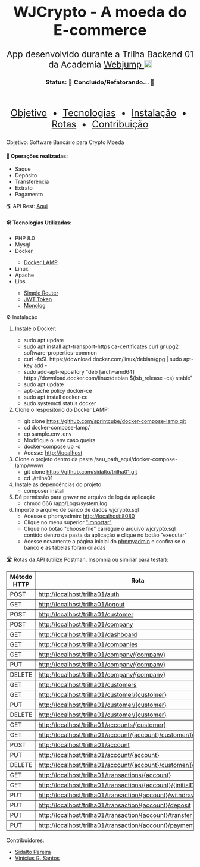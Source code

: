 <h1 align="center" style="font-size: 40px">WJCrypto - A moeda do E-commerce</h1>

<p align="center" style="font-size: 23px">App desenvolvido durante a Trilha Backend 01 da Academia 
  <a href="https://webjump.com.br">
  Webjump <img src="https://emoji.slack-edge.com/T06B26EUW/webjump/5858e20b484131a5.png" width="20px" height="20px"/> 
  </a>
</p>
<h3 align="center">
    Status: 🚧  Concluído/Refatorando...  🚧
</h3>
<br />
<p align="center" style="font-size: 25px">
 <a href="#objetivo">Objetivo</a>&nbsp; •&nbsp;
 <a href="#tecnologias">Tecnologias</a>&nbsp; •&nbsp; 
 <a href="#instalacao">Instalação</a>&nbsp; •&nbsp;  
 <a href="#rotas">Rotas</a>&nbsp; •&nbsp; 
 <a href="#contribuicao">Contribuição</a>
<br />
<p id="objetivo">
  Objetivo: Software Bancário para Crypto Moeda
  <h4>💸 Operações realizadas:</h4>
  <ul>
    <li>Saque</li>
    <li>Depósito</li>
    <li>Transferência</li>
    <li>Extrato</li>
    <li>Pagamento</li>
  </ul>
</p>
🌎 API Rest: <a href="https://www.api-trilha01.tiemfoco.com/trilha01">Aqui</a>
<p id="tecnologias">
  <h4>🛠 Tecnologias Utilizadas:</h4>
  <ul>
    <li>PHP 8.0</li>
    <li>Mysql</li>
    <li>Docker</li>
    <ul>
      <li>
        <a href="https://github.com/sprintcube/docker-compose-lamp">Docker LAMP</a></li>
      </li>
    </ul>
    <li>Linux</li>
    <li>Apache</li>
    <li>Libs</li>
    <ul>
      <li><a href="https://github.com/skipperbent/simple-php-router">Simple Router</a></li>
      <li><a href="https://github.com/firebase/php-jwt">JWT Token</a></li>
      <li><a href="https://github.com/Seldaek/monolog">Monolog</a></li>
    </ul>
  </ul>
</p>
<p id="instalacao">
  ⚙️ Instalação
  <ol>
    <li>Instale o Docker: </li>
      <ul>
        <li>
          sudo apt update
        </li>
        <li>
          sudo apt install apt-transport-https ca-certificates curl gnupg2 software-properties-common
        </li>
        <li>
          curl -fsSL https://download.docker.com/linux/debian/gpg | sudo apt-key add -
        </li>
        <li>
          sudo add-apt-repository "deb [arch=amd64] https://download.docker.com/linux/debian $(lsb_release -cs) stable"
        </li>
        <li>
          sudo apt update
        </li>
        <li>
          apt-cache policy docker-ce
        </li>
        <li>
          sudo apt install docker-ce
        </li>
        <li>
          sudo systemctl status docker
        </li>
      </ul>
    <li>Clone o respositório do Docker LAMP:</li>
    <ul>
      <li>
        git clone <a href="https://github.com/sprintcube/docker-compose-lamp.git">https://github.com/sprintcube/docker-compose-lamp.git</a>
      </li>
      <li>cd docker-compose-lamp/</li>
      <li>cp sample.env .env</li>
      <li>Modifique o .env caso queira</li>
      <li>docker-compose up -d</li>
      <li>Acesse: <a href="http://localhost">http://localhost</a></li>
    </ul>
    <li>
      Clone o projeto dentro da pasta /seu_path_aqui/docker-compose-lamp/www/
      <ul>
        <li>
          git clone <a href="https://github.com/sidalto/trilha01.git">https://github.com/sidalto/trilha01.git</a>
        </li>
        <li>
          cd ./trilha01
        </li>
      </ul>
    </li>
    <li>
      Instale as dependências do projeto
      <ul>
        <li>
          composer install
        </li>
      </ul>
    </li>
    <li>
      Dê permissão para gravar no arquivo de log da aplicação
      <ul>
        <li>
          chmod 666 /app/Logs/system.log
        </li>
      </ul>
    </li>
    <li>
      Importe o arquivo de banco de dados wjcrypto.sql
      <ul>
        <li>
          Acesse o phpmyadmin: <a href="http://localhost:8080">http://localhost:8080</a>
        </li>
        <li>
          Clique no menu superior <a href="http://localhost:8080/index.php?route=/server/import">"Importar"</a>
        </li>
        <li>
          Clique no botão "choose file" carregue o arquivo wjcrypto.sql contido dentro da pasta da aplicação e clique no botão "executar"
        </li>
        <li>
          Acesse novamente a página inicial do <a href="http://localhost:8080">phpmyadmin</a> e confira se o banco e as tabelas foram criadas 
        </li>
      </ul>
    </li>
  </ol>
</p>
<p id="rotas">
  🛣️ Rotas da API (utilize Postman, Insomnia ou similiar para testar): <br />
  <table border="1">
    <thead>
      <tr>
        <th>Método HTTP</th>
        <th>Rota</th>
      </tr>
    </thead>
    <tbody>
      <tr>
        <td>POST</td>
        <td><a href="http://localhost/trilha01/auth">http://localhost/trilha01/auth</a></td>
      </tr>
      <tr>
        <td>GET</td>
        <td><a href="http://localhost/trilha01/logout">http://localhost/trilha01/logout</a></td>
      </tr>
      <tr>
        <td>POST</td>
        <td><a href="http://localhost/trilha01/customer">http://localhost/trilha01/customer</a></td>
      </tr>
      <tr>
        <td>POST</td>
        <td><a href="http://localhost/trilha01/company">http://localhost/trilha01/company</a></td>
      </tr>
      <tr>
        <td>GET</td>
        <td><a href="http://localhost/trilha01/dashboard">http://localhost/trilha01/dashboard</a></td>
      </tr>
      <tr>
        <td>GET</td>
        <td><a href="http://localhost/trilha01/companies">http://localhost/trilha01/companies</a></td>
      </tr>
      <tr>
        <td>GET</td>
        <td><a href="http://localhost/trilha01/company/{company}">http://localhost/trilha01/company/{company}</a></td>
      </tr>
      <tr>
        <td>PUT</td>
        <td><a href="http://localhost/trilha01/company/{company}">http://localhost/trilha01/company/{company}</a></td>
      </tr>
      <tr>
        <td>DELETE</td>
        <td><a href="http://localhost/trilha01/company/{company}">http://localhost/trilha01/company/{company}</a></td>
      </tr>
      <tr>
        <td>GET</td>
        <td><a href="http://localhost/trilha01/customers">http://localhost/trilha01/customers</a></td>
      </tr>
      <tr>
        <td>GET</td>
        <td><a href="http://localhost/trilha01/customer/{customer}">http://localhost/trilha01/customer/{customer}</a></td>
      </tr>
      <tr>
        <td>PUT</td>
        <td><a href="http://localhost/trilha01/customer/{customer}">http://localhost/trilha01/customer/{customer}</a></td>
      </tr>
      <tr>
        <td>DELETE</td>
        <td><a href="http://localhost/trilha01/customer/{customer}">http://localhost/trilha01/customer/{customer}</a></td>
      </tr>
      <tr>
        <td>GET</td>
        <td><a href="http://localhost/trilha01/accounts/{customer}">http://localhost/trilha01/accounts/{customer}</a></td>
      </tr>
      <tr>
        <td>GET</td>
        <td><a href="http://localhost/trilha01/account/{account}/customer/{customer}">http://localhost/trilha01/account/{account}/customer/{customer}</a></td>
      </tr>
      <tr>
        <td>POST</td>
        <td><a href="http://localhost/trilha01/account">http://localhost/trilha01/account</a></td>
      </tr>
      <tr>
        <td>PUT</td>
        <td><a href="http://localhost/trilha01/account/{account}">http://localhost/trilha01/account/{account}</a></td>
      </tr>
      <tr>
        <td>DELETE</td>
        <td><a href="http://localhost/trilha01/account/{account}/customer/{customer}">http://localhost/trilha01/account/{account}/customer/{customer}</a></td>
      </tr>
      <tr>
        <td>GET</td>
        <td><a href="http://localhost/trilha01/transactions/{account}">http://localhost/trilha01/transactions/{account}</a></td>
      </tr>
      <tr>
        <td>GET</td>
        <td><a href="http://localhost/trilha01/transactions/{account}/{initialDate}/{finalDate}">http://localhost/trilha01/transactions/{account}/{initialDate}/{finalDate}</a></td>
      </tr>
      <tr>
        <td>PUT</td>
        <td><a href="http://localhost/trilha01/transaction/{account}/withdraw">http://localhost/trilha01/transaction/{account}/withdraw</a></td>
      </tr>
      <tr>
        <td>PUT</td>
        <td><a href="http://localhost/trilha01/transaction/{account}/deposit">http://localhost/trilha01/transaction/{account}/deposit</a></td>
      </tr>
      <tr>
        <td>PUT</td>
        <td><a href="http://localhost/trilha01/transaction/{account}/transfer">http://localhost/trilha01/transaction/{account}/transfer</a></td>
      </tr>
      <tr>
        <td>PUT</td>
        <td><a href="http://localhost/trilha01/transaction/{account}/payment">http://localhost/trilha01/transaction/{account}/payment</a></td>
      </tr>
    </tbody>
  </table>
</p>
<p id="contribuicao">
  Contribuidores:
  <ul>
    <li><a href="https://github.com/sidalto">Sidalto Pereira</a></li>
    <li><a href="https://br.linkedin.com/in/vinicius-gsantos">Vinícius G. Santos</a></li>
  </ul>
</p>
